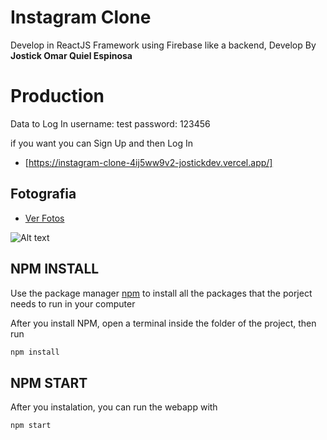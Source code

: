 # Instagram Clone
Develop in ReactJS Framework using Firebase like a backend, Develop By **Jostick Omar Quiel Espinosa**

# Production
Data to Log In
username: test
password: 123456

if you want you can Sign Up and then Log In

- [https://instagram-clone-4ij5ww9v2-jostickdev.vercel.app/]

## Fotografia
- [Ver Fotos](https://cloud.degoo.com/share/NIZQDS83HpoOVhlZftOMNA)


![Alt text](https://lh3.googleusercontent.com/B3q2mzrcbGtpd5uKqFVngutT7rCtdRfKfcYrOikSP8dAJnoozWpQwBCJevium-0u9e_OmZiDOiY5AMvKhwxdml7mU6x3JEHiIKSKSA=w1366-h661-rw-sm-pa-nu-v0)

## NPM INSTALL
Use the package manager [npm](https://www.npmjs.com/get-npm) to install all the packages that the porject needs to run in your computer

After you install NPM, open a terminal inside the folder of the project, then run
```bash
npm install
```

## NPM START
After you instalation, you can run the webapp with
```bash
npm start
```
